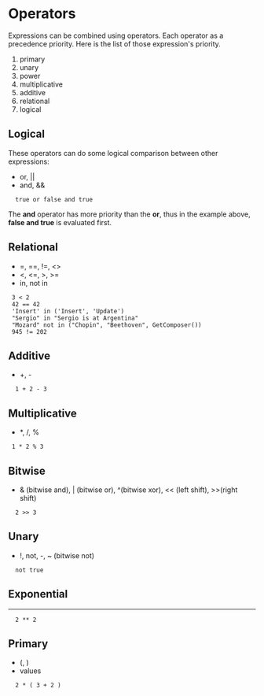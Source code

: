 # Operators

Expressions can be combined using operators. Each operator as a precedence priority. Here is the list of those expression's priority.
1. primary
2. unary
3. power
4. multiplicative
5. additive
6. relational
7. logical

## Logical

These operators can do some logical comparison between other expressions:

* or, ||
* and, &&

```
  true or false and true
```

The **and** operator has more priority than the **or**, thus in the example above, **false and true** is evaluated first.

## Relational

* =, ==, !=, <>
* <, <=, >, >=
* in, not in

```
 3 < 2 
 42 == 42 
 'Insert' in ('Insert', 'Update') 
 "Sergio" in "Sergio is at Argentina" 
 "Mozard" not in ("Chopin", "Beethoven", GetComposer())
 945 != 202
```

## Additive

* +, -

```
  1 + 2 - 3
```

## Multiplicative

* *, /, %

```
 1 * 2 % 3
```

## Bitwise

* & (bitwise and), | (bitwise or), ^(bitwise xor), << (left shift), >>(right shift)

```
  2 >> 3
```

## Unary

* !, not, -, ~ (bitwise not)

```
  not true
```

## Exponential

* **

```
  2 ** 2
```


## Primary

* (, )
* values

```
  2 * ( 3 + 2 )
```